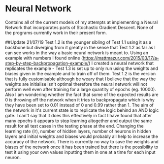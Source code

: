 # Neural Network
Contains all of the current models of my attempts at implementing a Neural Network that incorporates parts of Stochastic Gradient Descent. None of the programs currently work in their present form.

##Update 21/07/19
Test 1.2 is the younger sibling of Test 1.1 using it as a backbone but diverging from it greatly in the sense that Test 1.2 as far as I can see works in the way a basic neural network is meant to.  Using an example with numbers I found online (https://mattmazur.com/2015/03/17/a-step-by-step-backpropagation-example/) I created a neural network that replicates the example - Test 1.3 is set up to only run using the weights and biases given in the example and to train off of them. Test 1.2 is the version that is fully customisable although be weary that I believe that the way the weights are initialise isn't optimal therefore the neural network will not perform well even after training for a large quantity of epochs (eg. 10000). Also I am wondering whether the fact that some of the expected results are 0 is throwing off the network when it tries to backpropagate which is why they have been set to 0.01 instead of 0 and 0.99 rather than 1. The aim of the network in it's current state is to replicate the logic behind an AND logic gate. I can't say that it does this effectively in fact I have found that after many epochs it appears to stop learning altogether and  output the same result for all test cases in the testing phase at the end. Changing the learning rate (lr), number of hidden layers, number of neurons in hidden layers and initial weights and biases would probably all help to increase the accuracy of the network. There is currently no way to save the weights and biases of the network once it has been trained but there is the possibility to test it using your own values inputting them in one at a time for each input neuron.

